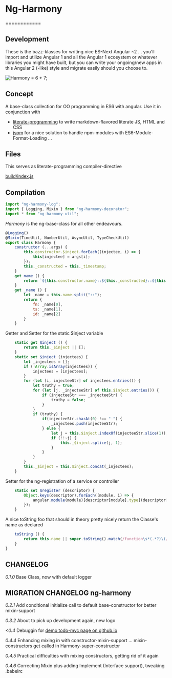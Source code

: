 # Ng-Harmony
============

## Development

These is the bazz-klasses for writing nice ES-Next Angular ~2 ... you'll import and utilize Angular 1 and all the Angular 1 ecosystem or whatever libraries you might have built, but you can write your ongoing/new apps in this Angular 2 (-like) style and migrate easily should you choose to.

![Harmony = 6 + 7;](logo.png "Harmony - Fire in my eyes")

## Concept

A base-class collection for OO programming in ES6 with angular.
Use it in conjunction with

* [literate-programming](http://npmjs.org/packages/literate-programming "click for npm-package-homepage") to write markdown-flavored literate JS, HTML and CSS
* [jspm](https://www.npmjs.com/package/jspm "click for npm-package-homepage") for a nice solution to handle npm-modules with ES6-Module-Format-Loading ...

## Files

This serves as literate-programming compiler-directive

[build/index.js](#Compilation "save:")

## Compilation

```javascript
import "ng-harmony-log";
import { Logging, Mixin } from "ng-harmony-decorator";
import * from "ng-harmony-util";
```

_Harmony_ is the ng-base-class for all other endeavours.

```javascript
@Logging()
@Mixin(TimeUtil, NumberUtil, AsyncUtil, TypeCheckUtil)
export class Harmony {
	constructor (...args) {
        this.constructor.$inject.forEach((injectee, i) => {
			this[injectee] = args[i];
		});
		this._constructed = this._timestamp;
	}
	get name () {
		return `${this.constructor.name}::${this._constructed}::${this._random}`;
	}
	get _name () {
		let _name = this.name.split("::");
		return {
			fn: _name[0],
			ts: _name[1],
			id: _name[2]
		}
	}
```
Getter and Setter for the static $inject variable
```javascript
	static get $inject () {
		return this._$inject || [];
	}
	static set $inject (injectees) {
		let _injectees = [];
		if (!Array.isArray(injectees)) {
			injectees = [injectees];
		}
		for (let [i, injecteeStr] of injectees.entries()) {
			let truthy = true;
			for (let [j, _injecteeStr] of this.$inject.entries()) {
				if (injecteeStr === _injecteeStr) {
					truthy = false;
				}
			}
			if (truthy) {
				if(injecteeStr.charAt(0) !== "-") {
					_injectees.push(injecteeStr);
				} else {
					let j = this.$inject.indexOf(injecteeStr.slice(1));
					if (!!~j) {
						this._$inject.splice(j, 1);
					}
				}
			}
		}
		this._$inject = this.$inject.concat(_injectees);
	}
```
Setter for the ng-registration of a service or controller
```javascript
	static set $register (descriptor) {
		Object.keys(descriptor).forEach((module, i) => {
			angular.module(module)[descriptor[module].type](descriptor[module].name, this);
		});
	}
```
A nice toString foo that should in theory pretty nicely return the Classe's name as declared
```javascript
	toString () {
		return this.name || super.toString().match(/function\s*(.*?)\(/)[1];
	}
}
```

## CHANGELOG

*0.1.0* Base Class, now with default logger

## MIGRATION CHANGELOG ng-harmony

*0.2.1* Add conditional initialize call to default base-constructor for better mixin-support

*0.3.2* About to pick up development again, new logo

*<0.4* Debuggin for [demo todo-mvc page on github.io](http://ng-harmony.github.io/ng-harmony)

*0.4.4* Enhancing mixing in with constructor-mixin-support ... mixin-constructors get called in Harmony-super-constructor

*0.4.5* Practical difficulties with mixing constructors, getting rid of it again

*0.4.6* Correcting Mixin plus adding Implement (Interface support), tweaking .babelrc
